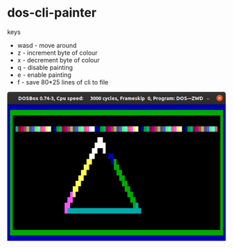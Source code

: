 # dos-cli-painter
keys
  * wasd - move around
  * z - increment byte of colour
  * x - decrement byte of colour
  * q - disable painting
  * e - enable painting
  * f - save 80*25 lines of cli to file

![image](https://raw.githubusercontent.com/knightpp/dos-cli-painter/img/img.png)
